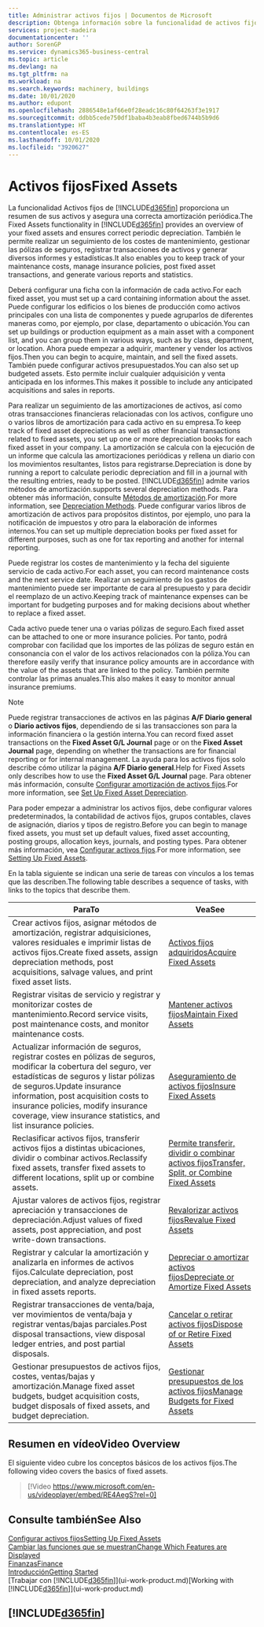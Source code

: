 ```yaml
---
title: Administrar activos fijos | Documentos de Microsoft
description: Obtenga información sobre la funcionalidad de activos fijos y obtenga un resumen de cómo trabajar con activos fijos.
services: project-madeira
documentationcenter: ''
author: SorenGP
ms.service: dynamics365-business-central
ms.topic: article
ms.devlang: na
ms.tgt_pltfrm: na
ms.workload: na
ms.search.keywords: machinery, buildings
ms.date: 10/01/2020
ms.author: edupont
ms.openlocfilehash: 2886548e1af66e0f28eadc16c80f64263f3e1917
ms.sourcegitcommit: ddbb5cede750df1baba4b3eab8fbed6744b5b9d6
ms.translationtype: HT
ms.contentlocale: es-ES
ms.lasthandoff: 10/01/2020
ms.locfileid: "3920627"
---
```

# <a name="fixed-assets"></a><span data-ttu-id="8e02f-103">Activos fijos</span><span class="sxs-lookup"><span data-stu-id="8e02f-103">Fixed Assets</span></span>
<span data-ttu-id="8e02f-104">La funcionalidad Activos fijos de [!INCLUDE[d365fin](includes/d365fin_md.md)] proporciona un resumen de sus activos y asegura una correcta amortización periódica.</span><span class="sxs-lookup"><span data-stu-id="8e02f-104">The Fixed Assets functionality in [!INCLUDE[d365fin](includes/d365fin_md.md)] provides an overview of your fixed assets and ensures correct periodic depreciation.</span></span> <span data-ttu-id="8e02f-105">También le permite realizar un seguimiento de los costes de mantenimiento, gestionar las pólizas de seguros, registrar transacciones de activos y generar diversos informes y estadísticas.</span><span class="sxs-lookup"><span data-stu-id="8e02f-105">It also enables you to keep track of your maintenance costs, manage insurance policies, post fixed asset transactions, and generate various reports and statistics.</span></span>

<span data-ttu-id="8e02f-106">Deberá configurar una ficha con la información de cada activo.</span><span class="sxs-lookup"><span data-stu-id="8e02f-106">For each fixed asset, you must set up a card containing information about the asset.</span></span> <span data-ttu-id="8e02f-107">Puede configurar los edificios o los bienes de producción como activos principales con una lista de componentes y puede agruparlos de diferentes maneras como, por ejemplo, por clase, departamento o ubicación.</span><span class="sxs-lookup"><span data-stu-id="8e02f-107">You can set up buildings or production equipment as a main asset with a component list, and you can group them in various ways, such as by class, department, or location.</span></span> <span data-ttu-id="8e02f-108">Ahora puede empezar a adquirir, mantener y vender los activos fijos.</span><span class="sxs-lookup"><span data-stu-id="8e02f-108">Then you can begin to acquire, maintain, and sell the fixed assets.</span></span> <span data-ttu-id="8e02f-109">También puede configurar activos presupuestados.</span><span class="sxs-lookup"><span data-stu-id="8e02f-109">You can also set up budgeted assets.</span></span> <span data-ttu-id="8e02f-110">Esto permite incluir cualquier adquisición y venta anticipada en los informes.</span><span class="sxs-lookup"><span data-stu-id="8e02f-110">This makes it possible to include any anticipated acquisitions and sales in reports.</span></span>

<span data-ttu-id="8e02f-111">Para realizar un seguimiento de las amortizaciones de activos, así como otras transacciones financieras relacionadas con los activos, configure uno o varios libros de amortización para cada activo en su empresa.</span><span class="sxs-lookup"><span data-stu-id="8e02f-111">To keep track of fixed asset depreciations as well as other financial transactions related to fixed assets, you set up one or more depreciation books for each fixed asset in your company.</span></span> <span data-ttu-id="8e02f-112">La amortización se calcula con la ejecución de un informe que calcula las amortizaciones periódicas y rellena un diario con los movimientos resultantes, listos para registrarse.</span><span class="sxs-lookup"><span data-stu-id="8e02f-112">Depreciation is done by running a report to calculate periodic depreciation and fill in a journal with the resulting entries, ready to be posted.</span></span> [!INCLUDE[d365fin](includes/d365fin_md.md)] <span data-ttu-id="8e02f-113">admite varios métodos de amortización.</span><span class="sxs-lookup"><span data-stu-id="8e02f-113">supports several depreciation methods.</span></span> <span data-ttu-id="8e02f-114">Para obtener más información, consulte [Métodos de amortización](fa-depreciation-methods.md).</span><span class="sxs-lookup"><span data-stu-id="8e02f-114">For more information, see [Depreciation Methods](fa-depreciation-methods.md).</span></span> <span data-ttu-id="8e02f-115">Puede configurar varios libros de amortización de activos para propósitos distintos, por ejemplo, uno para la notificación de impuestos y otro para la elaboración de informes internos.</span><span class="sxs-lookup"><span data-stu-id="8e02f-115">You can set up multiple depreciation books per fixed asset for different purposes, such as one for tax reporting and another for internal reporting.</span></span>

<span data-ttu-id="8e02f-116">Puede registrar los costes de mantenimiento y la fecha del siguiente servicio de cada activo.</span><span class="sxs-lookup"><span data-stu-id="8e02f-116">For each asset, you can record maintenance costs and the next service date.</span></span> <span data-ttu-id="8e02f-117">Realizar un seguimiento de los gastos de mantenimiento puede ser importante de cara al presupuesto y para decidir el reemplazo de un activo.</span><span class="sxs-lookup"><span data-stu-id="8e02f-117">Keeping track of maintenance expenses can be important for budgeting purposes and for making decisions about whether to replace a fixed asset.</span></span>

<span data-ttu-id="8e02f-118">Cada activo puede tener una o varias pólizas de seguro.</span><span class="sxs-lookup"><span data-stu-id="8e02f-118">Each fixed asset can be attached to one or more insurance policies.</span></span> <span data-ttu-id="8e02f-119">Por tanto, podrá comprobar con facilidad que los importes de las pólizas de seguro están en consonancia con el valor de los activos relacionados con la póliza.</span><span class="sxs-lookup"><span data-stu-id="8e02f-119">You can therefore easily verify that insurance policy amounts are in accordance with the value of the assets that are linked to the policy.</span></span> <span data-ttu-id="8e02f-120">También permite controlar las primas anuales.</span><span class="sxs-lookup"><span data-stu-id="8e02f-120">This also makes it easy to monitor annual insurance premiums.</span></span>

> [!NOTE]  
>   <span data-ttu-id="8e02f-121">Puede registrar transacciones de activos en las páginas **A/F Diario general** o **Diario activos fijos**, dependiendo de si las transacciones son para la información financiera o la gestión interna.</span><span class="sxs-lookup"><span data-stu-id="8e02f-121">You can record fixed asset transactions on the **Fixed Asset G/L Journal** page or on the **Fixed Asset Journal** page, depending on whether the transactions are for financial reporting or for internal management.</span></span> <span data-ttu-id="8e02f-122">La ayuda para los activos fijos solo describe cómo utilizar la página **A/F Diario general**.</span><span class="sxs-lookup"><span data-stu-id="8e02f-122">Help for Fixed Assets only describes how to use the **Fixed Asset G/L Journal** page.</span></span> <span data-ttu-id="8e02f-123">Para obtener más información, consulte [Configurar amortización de activos fijos](fa-how-setup-depreciation.md).</span><span class="sxs-lookup"><span data-stu-id="8e02f-123">For more information, see [Set Up Fixed Asset Depreciation](fa-how-setup-depreciation.md).</span></span>

<span data-ttu-id="8e02f-124">Para poder empezar a administrar los activos fijos, debe configurar valores predeterminados, la contabilidad de activos fijos, grupos contables, claves de asignación, diarios y tipos de registro.</span><span class="sxs-lookup"><span data-stu-id="8e02f-124">Before you can begin to manage fixed assets, you must set up default values, fixed asset accounting, posting groups, allocation keys, journals, and posting types.</span></span> <span data-ttu-id="8e02f-125">Para obtener más información, vea [Configurar activos fijos](fa-setup.md).</span><span class="sxs-lookup"><span data-stu-id="8e02f-125">For more information, see [Setting Up Fixed Assets](fa-setup.md).</span></span>

<span data-ttu-id="8e02f-126">En la tabla siguiente se indican una serie de tareas con vínculos a los temas que las describen.</span><span class="sxs-lookup"><span data-stu-id="8e02f-126">The following table describes a sequence of tasks, with links to the topics that describe them.</span></span>

| <span data-ttu-id="8e02f-127">Para</span><span class="sxs-lookup"><span data-stu-id="8e02f-127">To</span></span> | <span data-ttu-id="8e02f-128">Vea</span><span class="sxs-lookup"><span data-stu-id="8e02f-128">See</span></span> |
| --- | --- |
| <span data-ttu-id="8e02f-129">Crear activos fijos, asignar métodos de amortización, registrar adquisiciones, valores residuales e imprimir listas de activos fijos.</span><span class="sxs-lookup"><span data-stu-id="8e02f-129">Create fixed assets, assign depreciation methods, post acquisitions, salvage values, and print fixed asset lists.</span></span> |[<span data-ttu-id="8e02f-130">Activos fijos adquiridos</span><span class="sxs-lookup"><span data-stu-id="8e02f-130">Acquire Fixed Assets</span></span>](fa-how-acquire.md) |
| <span data-ttu-id="8e02f-131">Registrar visitas de servicio y registrar y monitorizar costes de mantenimiento.</span><span class="sxs-lookup"><span data-stu-id="8e02f-131">Record service visits, post maintenance costs, and monitor maintenance costs.</span></span> |[<span data-ttu-id="8e02f-132">Mantener activos fijos</span><span class="sxs-lookup"><span data-stu-id="8e02f-132">Maintain Fixed Assets</span></span>](fa-how-maintain.md) |
| <span data-ttu-id="8e02f-133">Actualizar información de seguros, registrar costes en pólizas de seguros, modificar la cobertura del seguro, ver estadísticas de seguros y listar pólizas de seguros.</span><span class="sxs-lookup"><span data-stu-id="8e02f-133">Update insurance information, post acquisition costs to insurance policies, modify insurance coverage, view insurance statistics, and list insurance policies.</span></span> |[<span data-ttu-id="8e02f-134">Aseguramiento de activos fijos</span><span class="sxs-lookup"><span data-stu-id="8e02f-134">Insure Fixed Assets</span></span>](fa-how-insure.md) |
| <span data-ttu-id="8e02f-135">Reclasificar activos fijos, transferir activos fijos a distintas ubicaciones, dividir o combinar activos.</span><span class="sxs-lookup"><span data-stu-id="8e02f-135">Reclassify fixed assets, transfer fixed assets to different locations, split up or combine assets.</span></span> |[<span data-ttu-id="8e02f-136">Permite transferir, dividir o combinar activos fijos</span><span class="sxs-lookup"><span data-stu-id="8e02f-136">Transfer, Split, or Combine Fixed Assets</span></span>](fa-how-trans-split-combine.md) |
| <span data-ttu-id="8e02f-137">Ajustar valores de activos fijos, registrar apreciación y transacciones de depreciación.</span><span class="sxs-lookup"><span data-stu-id="8e02f-137">Adjust values of fixed assets, post appreciation, and post write-down transactions.</span></span> |[<span data-ttu-id="8e02f-138">Revalorizar activos fijos</span><span class="sxs-lookup"><span data-stu-id="8e02f-138">Revalue Fixed Assets</span></span>](fa-how-revalue.md) |
| <span data-ttu-id="8e02f-139">Registrar y calcular la amortización y analizarla en informes de activos fijos.</span><span class="sxs-lookup"><span data-stu-id="8e02f-139">Calculate depreciation, post depreciation, and  analyze depreciation in fixed assets reports.</span></span> |[<span data-ttu-id="8e02f-140">Depreciar o amortizar activos fijos</span><span class="sxs-lookup"><span data-stu-id="8e02f-140">Depreciate or Amortize Fixed Assets</span></span>](fa-how-depreciate-amortize.md) |
| <span data-ttu-id="8e02f-141">Registrar transacciones de venta/baja, ver movimientos de venta/baja y registrar ventas/bajas parciales.</span><span class="sxs-lookup"><span data-stu-id="8e02f-141">Post disposal transactions, view disposal ledger entries, and post partial disposals.</span></span> |[<span data-ttu-id="8e02f-142">Cancelar o retirar activos fijos</span><span class="sxs-lookup"><span data-stu-id="8e02f-142">Dispose of or Retire Fixed Assets</span></span>](fa-how-dispose-retire.md) |
| <span data-ttu-id="8e02f-143">Gestionar presupuestos de activos fijos, costes, ventas/bajas y amortización.</span><span class="sxs-lookup"><span data-stu-id="8e02f-143">Manage fixed asset budgets, budget acquisition costs, budget disposals of fixed assets, and budget depreciation.</span></span> |[<span data-ttu-id="8e02f-144">Gestionar presupuestos de los activos fijos</span><span class="sxs-lookup"><span data-stu-id="8e02f-144">Manage Budgets for Fixed Assets</span></span>](fa-how-manage-budgets.md) |

## <a name="video-overview"></a><span data-ttu-id="8e02f-145">Resumen en vídeo</span><span class="sxs-lookup"><span data-stu-id="8e02f-145">Video Overview</span></span>
<span data-ttu-id="8e02f-146">El siguiente video cubre los conceptos básicos de los activos fijos.</span><span class="sxs-lookup"><span data-stu-id="8e02f-146">The following video covers the basics of fixed assets.</span></span>

> [!Video https://www.microsoft.com/en-us/videoplayer/embed/RE4AegS?rel=0]

## <a name="see-also"></a><span data-ttu-id="8e02f-147">Consulte también</span><span class="sxs-lookup"><span data-stu-id="8e02f-147">See Also</span></span>
[<span data-ttu-id="8e02f-148">Configurar activos fijos</span><span class="sxs-lookup"><span data-stu-id="8e02f-148">Setting Up Fixed Assets</span></span>](fa-setup.md)  
[<span data-ttu-id="8e02f-149">Cambiar las funciones que se muestran</span><span class="sxs-lookup"><span data-stu-id="8e02f-149">Change Which Features are Displayed</span></span>](ui-experiences.md)  
[<span data-ttu-id="8e02f-150">Finanzas</span><span class="sxs-lookup"><span data-stu-id="8e02f-150">Finance</span></span>](finance.md)  
[<span data-ttu-id="8e02f-151">Introducción</span><span class="sxs-lookup"><span data-stu-id="8e02f-151">Getting Started</span></span>](product-get-started.md)  
<span data-ttu-id="8e02f-152">[Trabajar con [!INCLUDE[d365fin](includes/d365fin_md.md)]](ui-work-product.md)</span><span class="sxs-lookup"><span data-stu-id="8e02f-152">[Working with [!INCLUDE[d365fin](includes/d365fin_md.md)]](ui-work-product.md)</span></span>

## [!INCLUDE[d365fin](includes/free_trial_md.md)]  
 
